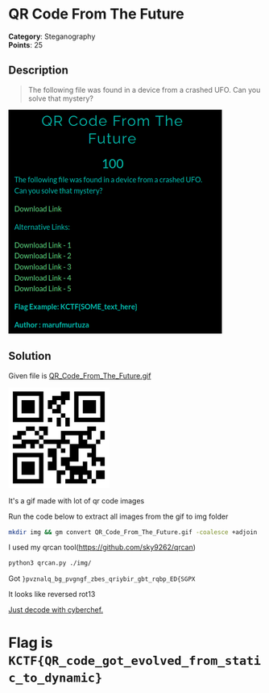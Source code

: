 # QR Code From The Future

**Category**: Steganography \
**Points**: 25

## Description

> The following file was found in a device from a crashed UFO. Can you solve that mystery?

![](que.png)
## Solution
Given file is [QR_Code_From_The_Future.gif](QR_Code_From_The_Future.gif)

![](QR_Code_From_The_Future.gif)

It's a gif made with lot of qr code images

Run the code below to extract all images from the gif to img folder

```bash
mkdir img && gm convert QR_Code_From_The_Future.gif -coalesce +adjoin ./img/%3d.png
```

I used my qrcan tool(https://github.com/sky9262/qrcan)

```bash
python3 qrcan.py ./img/
```

Got `}pvznalq_bg_pvgngf_zbes_qriybir_gbt_rqbp_ED{SGPX`

It looks like reversed rot13

[Just decode with cyberchef.](https://gchq.github.io/CyberChef/#recipe=Reverse('Character')ROT13(true,true,false,13)&input=fXB2em5hbHFfYmdfcHZnbmdmX3piZXNfcXJpeWJpcl9nYnRfcnFicF9FRHtTR1BYCg)

# Flag is `KCTF{QR_code_got_evolved_from_static_to_dynamic}`


